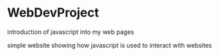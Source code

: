 # WebDevProject
introduction of javascript into my web pages

simple website showing how javascript is used to interact with websites